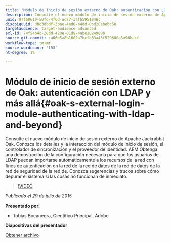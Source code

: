 ```yaml
---
title: 'Módulo de inicio de sesión externo de Oak: autenticación con LDAP y más allá'
description: Consulte el nuevo módulo de inicio de sesión externo de Apache Jackrabbit Oak. Conozca los detalles y la interacción del módulo de inicio de sesión, el controlador de sincronización y el proveedor de identidad. AEM Obtenga una demostración de la configuración necesaria para que los usuarios de LDAP puedan importarse automáticamente a los recursos de la red con fines de autenticación en la red de la red de datos de la red de datos de la red de seguridad de la red de. Conozca sugerencias y trucos sobre cómo depurar el sistema si las cosas no funcionan de inmediato.
uuid: 97f60619-50fd-4f6d-ad77-3afb5951846c
discoiquuid: dbc3dbdf-3bae-4ad8-a4dd-0bd28abebc58
targetaudience: target-audience advanced
exl-id: 74f54b4c-28dd-420e-81d9-4abe1824989b
source-git-commit: ca06e5a8b1602a7bcfb83a43f529680a5a96bacf
workflow-type: tm+mt
source-wordcount: '153'
ht-degree: 1%

---
```


# Módulo de inicio de sesión externo de Oak: autenticación con LDAP y más allá{#oak-s-external-login-module-authenticating-with-ldap-and-beyond}

Consulte el nuevo módulo de inicio de sesión externo de Apache Jackrabbit Oak. Conozca los detalles y la interacción del módulo de inicio de sesión, el controlador de sincronización y el proveedor de identidad. AEM Obtenga una demostración de la configuración necesaria para que los usuarios de LDAP puedan importarse automáticamente a los recursos de la red con fines de autenticación en la red de la red de datos de la red de datos de la red de seguridad de la red de. Conozca sugerencias y trucos sobre cómo depurar el sistema si las cosas no funcionan de inmediato.

>[!VIDEO](https://video.tv.adobe.com/v/19382/?quality=9)

*Publicado el 29 de julio de 2015*

**Presentado por:**

* Tobias Bocanegra, Científico Principal, Adobe

**Diapositivas del presentador**

[Obtener archivo](assets/oak-ldap-cqgems.pdf)
<!--
[Get back to the Overview](https://helpx.adobe.com/experience-manager/kt/eseminars/gems/aem-index.html)
-->
